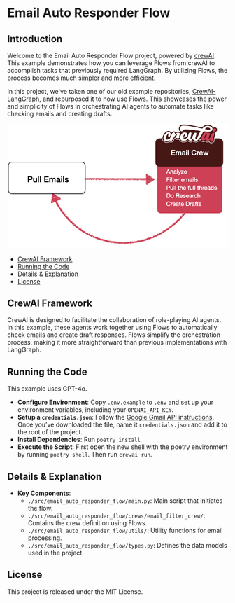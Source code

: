 # Email Auto Responder Flow

## Introduction

Welcome to the Email Auto Responder Flow project, powered by [crewAI](https://crewai.com). This example demonstrates how you can leverage Flows from crewAI to accomplish tasks that previously required LangGraph. By utilizing Flows, the process becomes much simpler and more efficient.

In this project, we've taken one of our old example repositories, [CrewAI-LangGraph](https://github.com/crewAIInc/crewAI-examples/tree/main/CrewAI-LangGraph), and repurposed it to now use Flows. This showcases the power and simplicity of Flows in orchestrating AI agents to automate tasks like checking emails and creating drafts.

![High-level Diagram](./Email_Flow.png)

- [CrewAI Framework](#crewai-framework)
- [Running the Code](#running-the-code)
- [Details & Explanation](#details--explanation)
- [License](#license)

## CrewAI Framework

CrewAI is designed to facilitate the collaboration of role-playing AI agents. In this example, these agents work together using Flows to automatically check emails and create draft responses. Flows simplify the orchestration process, making it more straightforward than previous implementations with LangGraph.

## Running the Code

This example uses GPT-4o.

- **Configure Environment**: Copy `.env.example` to `.env` and set up your environment variables, including your `OPENAI_API_KEY`.
- **Setup a `credentials.json`**: Follow the [Google Gmail API instructions](https://developers.google.com/gmail/api/quickstart/python#authorize_credentials_for_a_desktop_application). Once you’ve downloaded the file, name it `credentials.json` and add it to the root of the project.
- **Install Dependencies**: Run `poetry install`
- **Execute the Script**: First open the new shell with the poetry environment by running `poetry shell`. Then run `crewai run`.

## Details & Explanation

- **Key Components**:
  - `./src/email_auto_responder_flow/main.py`: Main script that initiates the flow.
  - `./src/email_auto_responder_flow/crews/email_filter_crew/`: Contains the crew definition using Flows.
  - `./src/email_auto_responder_flow/utils/`: Utility functions for email processing.
  - `./src/email_auto_responder_flow/types.py`: Defines the data models used in the project.

## License

This project is released under the MIT License.
